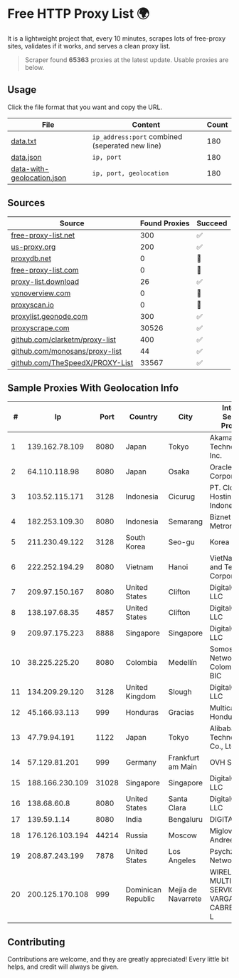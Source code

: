 
# Free HTTP Proxy List 🌍

It is a lightweight project that, every 10 minutes, scrapes lots of free-proxy sites, validates if it works, and serves a clean proxy list.


> Scraper found **65363** proxies at the latest update. Usable proxies are below.

## Usage

Click the file format that you want and copy the URL.


|File|Content|Count|
|----|-------|-----|
|[data.txt](https://raw.githubusercontent.com/themiralay/Proxy-List-World/master/data.txt)|`ip_address:port` combined (seperated new line)|180|
|[data.json](https://raw.githubusercontent.com/themiralay/Proxy-List-World/master/data.json)|`ip, port`|180|
|[data-with-geolocation.json](https://raw.githubusercontent.com/themiralay/Proxy-List-World/master/data-with-geolocation.json)|`ip, port, geolocation`|180|

## Sources

|Source|Found Proxies|Succeed|
|------|-------------|-------|
|[free-proxy-list.net](https://free-proxy-list.net)|300|✅|
|[us-proxy.org](https://www.us-proxy.org)|200|✅|
|[proxydb.net](http://proxydb.net)|0|🚫|
|[free-proxy-list.com](https://free-proxy-list.com/?page=&port=&type%5B%5D=http&type%5B%5D=https&up_time=0&search=Search)|0|🚫|
|[proxy-list.download](https://www.proxy-list.download/HTTP)|26|✅|
|[vpnoverview.com](https://vpnoverview.com/privacy/anonymous-browsing/free-proxy-servers)|0|🚫|
|[proxyscan.io](https://www.proxyscan.io)|0|🚫|
|[proxylist.geonode.com](https://proxylist.geonode.com/api/proxy-list?limit=300&page=1&sort_by=lastChecked&sort_type=desc&protocols=http,https)|300|✅|
|[proxyscrape.com](https://api.proxyscrape.com/v2/?request=displayproxies&protocol=http&timeout=10000&country=all&ssl=all&anonymity=all)|30526|✅|
|[github.com/clarketm/proxy-list](https://raw.githubusercontent.com/clarketm/proxy-list/master/proxy-list-raw.txt)|400|✅|
|[github.com/monosans/proxy-list](https://raw.githubusercontent.com/monosans/proxy-list/main/proxies/http.txt)|44|✅|
|[github.com/TheSpeedX/PROXY-List](https://raw.githubusercontent.com/TheSpeedX/PROXY-List/master/http.txt)|33567|✅|


## Sample Proxies With Geolocation Info

|#|Ip|Port|Country|City|Internet Service Provider|
|-|--|----|-------|----|-------------------------|
|1|139.162.78.109|8080|Japan|Tokyo|Akamai Technologies, Inc.|
|2|64.110.118.98|8080|Japan|Osaka|Oracle Corporation|
|3|103.52.115.171|3128|Indonesia|Cicurug|PT. Cloud Hosting Indonesia|
|4|182.253.109.30|8080|Indonesia|Semarang|Biznet Metronet|
|5|211.230.49.122|3128|South Korea|Seo-gu|Korea Telecom|
|6|222.252.194.29|8080|Vietnam|Hanoi|VietNam Post and Telecom Corporation|
|7|209.97.150.167|8080|United States|Clifton|DigitalOcean, LLC|
|8|138.197.68.35|4857|United States|Clifton|DigitalOcean, LLC|
|9|209.97.175.223|8888|Singapore|Singapore|DigitalOcean, LLC|
|10|38.225.225.20|8080|Colombia|Medellín|Somos Networks Colombia S.a.s. BIC|
|11|134.209.29.120|3128|United Kingdom|Slough|DigitalOcean, LLC|
|12|45.166.93.113|999|Honduras|Gracias|Multicable De Honduras|
|13|47.79.94.191|1122|Japan|Tokyo|Alibaba (US) Technology Co., Ltd.|
|14|57.129.81.201|999|Germany|Frankfurt am Main|OVH SAS|
|15|188.166.230.109|31028|Singapore|Singapore|DigitalOcean, LLC|
|16|138.68.60.8|8080|United States|Santa Clara|DigitalOcean, LLC|
|17|139.59.1.14|8080|India|Bengaluru|DIGITALOCEAN|
|18|176.126.103.194|44214|Russia|Moscow|Miglovets Egor Andreevich|
|19|208.87.243.199|7878|United States|Los Angeles|Psychz Networks|
|20|200.125.170.108|999|Dominican Republic|Mejía de Navarrete|WIRELESS MULTI SERVICE VARGAS CABRERA, S. R. L|



## Contributing

Contributions are welcome, and they are greatly appreciated! Every
little bit helps, and credit will always be given.

